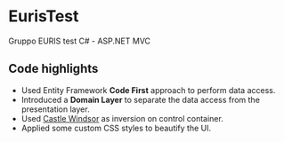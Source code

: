 # EurisTest
Gruppo EURIS test C# - ASP.NET MVC

## Code highlights
* Used Entity Framework **Code First** approach to perform data access.
* Introduced a **Domain Layer** to separate the data access from the presentation layer.
* Used [Castle Windsor](http://www.castleproject.org/projects/windsor/) as inversion on control container.  
* Applied some custom CSS styles to beautify the UI.